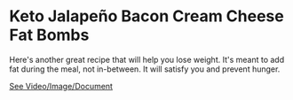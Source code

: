 # Keto Jalapeño Bacon Cream Cheese Fat Bombs

Here's another great recipe that will help you lose weight. It's meant to add fat during the meal, not in-between. It will satisfy you and prevent hunger.

 [See Video/Image/Document](https://hls-player.drberg.com/asset?path=migrated-assets/jalapeno-bacon-cream-cheese-keto-fat-bombs)